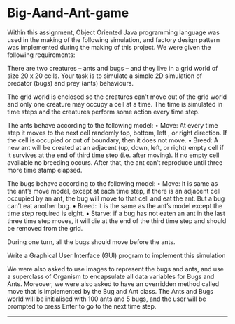 # Big-Aand-Ant-game

<p>Within this assignment, Object Oriented Java programming language was used in the making of the following simulation, and factory design pattern was implemented during the making of this project. We were given the following requirements:

There are two creatures – ants and bugs – and they live in a grid world of size 20 x 20 cells. Your task is to simulate a simple 2D simulation of predator (bugs) and prey (ants) behaviours. 
	
The grid world is enclosed so the creatures can’t move out of the grid world and only one creature may occupy a cell at a time. The time is simulated in time steps and the creatures perform some action every time step. 

The ants behave according to the following model: 
•	Move: At every time step it moves to the next cell randomly top, bottom, left , or right direction. If the cell is occupied or out of boundary, then it does not move. 
•	Breed: A new ant will be created at an adjacent (up, down, left, or right) empty cell if it survives at the end of third time step (i.e. after moving). If no empty cell available no breeding occurs. After that, the ant can’t reproduce until three more time stamp elapsed.

The bugs behave according to the following model: 
•	Move: It is same as the ant’s move model, except at each time step, if there is an adjacent cell occupied by an ant, the bug will move to that cell and eat the ant. But a bug can’t eat another bug. 
•	Breed: it is the same as the ant’s model except the time step required is eight. 
•	Starve: if a bug has not eaten an ant in the last three time step moves, it will die at the end of the third time step and should be removed from the grid. 

During one turn, all the bugs should move before the ants. 

Write a Graphical User Interface (GUI) program to implement this simulation

We were also asked to use images to represent the bugs and ants, and use a superclass of Organism to encapsulate all data variables for Bugs and Ants.
Moreover, we were also asked to have an overridden method called move that is implemented by the Bug and Ant class.
The Ants and Bugs world will be initialised with 100 ants and 5 bugs, and the user will be prompted to press Enter to go to the next time step.
	</p>
<hr>
